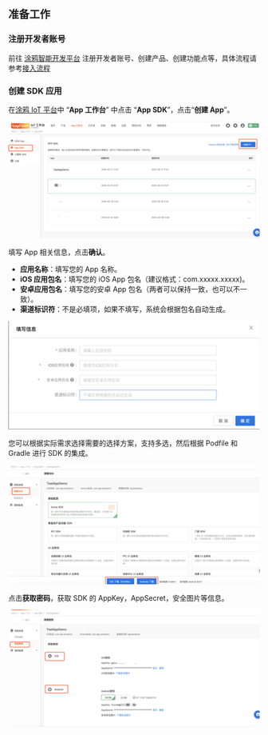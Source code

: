 ## 准备工作

### 注册开发者账号
前往 [涂鸦智能开发平台](https://iot.tuya.com) 注册开发者账号、创建产品、创建功能点等，具体流程请参考[接入流程](https://docs.tuya.com/zh/iot/device-intelligentize-in-5-minutes/device-intelligentize-in-5-minutes?id=K914joxbogkm6)



###  创建 SDK 应用

在[涂鸦 IoT 平台](https://iot.tuya.com/)中 “**App 工作台**” 中点击 “**App SDK**”，点击“**创建 App**”。



![img](./images/getsdk.png)



填写 App 相关信息，点击**确认**。

- **应用名称**：填写您的 App 名称。
- **iOS 应用包名**：填写您的 iOS App 包名（建议格式：com.xxxxx.xxxxx)。
- **安卓应用包名**：填写您的安卓 App 包名（两者可以保持一致，也可以不一致）。
- **渠道标识符**：不是必填项，如果不填写，系统会根据包名自动生成。



![创建 App SDK](./images/0d5d3e582f6348fea275653fc73227e6.png)



您可以根据实际需求选择需要的选择方案，支持多选，然后根据 Podfile 和 Gradle 进行 SDK 的集成。

![创建 App SDK](./images/699ec6a9d91a42a0a2177da027b85440.png)

点击**获取密码**，获取 SDK 的 AppKey，AppSecret，安全图片等信息。

![创建 App SDK](./images/59039ed3a8b54ceebb34fc92604be7cb.png)

